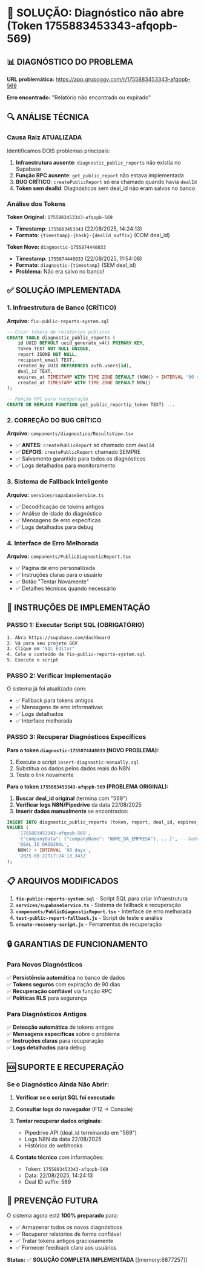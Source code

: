 # 🔧 SOLUÇÃO: Diagnóstico não abre (Token 1755883453343-afqopb-569)

## 📊 DIAGNÓSTICO DO PROBLEMA

**URL problemática:** https://app.grupoggv.com/r/1755883453343-afqopb-569

**Erro encontrado:** "Relatório não encontrado ou expirado"

## 🔍 ANÁLISE TÉCNICA

### Causa Raiz ATUALIZADA
Identificamos DOIS problemas principais:

1. **Infraestrutura ausente**: `diagnostic_public_reports` não existia no Supabase
2. **Função RPC ausente**: `get_public_report` não estava implementada  
3. **BUG CRÍTICO**: `createPublicReport` só era chamado quando havia `dealId`
4. **Token sem dealId**: Diagnósticos sem deal_id não eram salvos no banco

### Análise dos Tokens

**Token Original:** `1755883453343-afqopb-569`
- **Timestamp**: `1755883453343` (22/08/2025, 14:24:13)
- **Formato**: `{timestamp}-{hash}-{dealId_suffix}` (COM deal_id)

**Token Novo:** `diagnostic-1755874448033`  
- **Timestamp**: `1755874448033` (22/08/2025, 11:54:08)
- **Formato**: `diagnostic-{timestamp}` (SEM deal_id)
- **Problema**: Não era salvo no banco!

## ✅ SOLUÇÃO IMPLEMENTADA

### 1. Infraestrutura de Banco (CRÍTICO)
**Arquivo:** `fix-public-reports-system.sql`

```sql
-- Criar tabela de relatórios públicos
CREATE TABLE diagnostic_public_reports (
    id UUID DEFAULT uuid_generate_v4() PRIMARY KEY,
    token TEXT NOT NULL UNIQUE,
    report JSONB NOT NULL,
    recipient_email TEXT,
    created_by UUID REFERENCES auth.users(id),
    deal_id TEXT,
    expires_at TIMESTAMP WITH TIME ZONE DEFAULT (NOW() + INTERVAL '90 days'),
    created_at TIMESTAMP WITH TIME ZONE DEFAULT NOW()
);

-- Função RPC para recuperação
CREATE OR REPLACE FUNCTION get_public_report(p_token TEXT) ...
```

### 2. CORREÇÃO DO BUG CRÍTICO
**Arquivo:** `components/diagnostico/ResultsView.tsx`

- ✅ **ANTES**: `createPublicReport` só chamado com `dealId`
- ✅ **DEPOIS**: `createPublicReport` chamado SEMPRE
- ✅ Salvamento garantido para todos os diagnósticos
- ✅ Logs detalhados para monitoramento

### 3. Sistema de Fallback Inteligente
**Arquivo:** `services/supabaseService.ts`

- ✅ Decodificação de tokens antigos
- ✅ Análise de idade do diagnóstico  
- ✅ Mensagens de erro específicas
- ✅ Logs detalhados para debug

### 4. Interface de Erro Melhorada
**Arquivo:** `components/PublicDiagnosticReport.tsx`

- ✅ Página de erro personalizada
- ✅ Instruções claras para o usuário
- ✅ Botão "Tentar Novamente"
- ✅ Detalhes técnicos quando necessário

## 🚀 INSTRUÇÕES DE IMPLEMENTAÇÃO

### PASSO 1: Executar Script SQL (OBRIGATÓRIO)
```bash
1. Abra https://supabase.com/dashboard
2. Vá para seu projeto GGV
3. Clique em "SQL Editor" 
4. Cole o conteúdo de fix-public-reports-system.sql
5. Execute o script
```

### PASSO 2: Verificar Implementação
O sistema já foi atualizado com:
- ✅ Fallback para tokens antigos
- ✅ Mensagens de erro informativas  
- ✅ Logs detalhados
- ✅ Interface melhorada

### PASSO 3: Recuperar Diagnósticos Específicos

**Para o token `diagnostic-1755874448033` (NOVO PROBLEMA):**
1. Execute o script `insert-diagnostic-manually.sql` 
2. Substitua os dados pelos dados reais do N8N
3. Teste o link novamente

**Para o token `1755883453343-afqopb-569` (PROBLEMA ORIGINAL):**

1. **Buscar deal_id original** (termina com "569")
2. **Verificar logs N8N/Pipedrive** da data 22/08/2025
3. **Inserir dados manualmente** se encontrados:

```sql
INSERT INTO diagnostic_public_reports (token, report, deal_id, expires_at, created_at)
VALUES (
    '1755883453343-afqopb-569',
    '{"companyData": {"companyName": "NOME_DA_EMPRESA"}, ...}', -- Dados completos
    'DEAL_ID_ORIGINAL',
    NOW() + INTERVAL '90 days',
    '2025-08-22T17:24:13.343Z'
);
```

## 📋 ARQUIVOS MODIFICADOS

1. **`fix-public-reports-system.sql`** - Script SQL para criar infraestrutura
2. **`services/supabaseService.ts`** - Sistema de fallback e recuperação
3. **`components/PublicDiagnosticReport.tsx`** - Interface de erro melhorada
4. **`test-public-report-fallback.js`** - Script de teste e análise
5. **`create-recovery-script.js`** - Ferramentas de recuperação

## 🔒 GARANTIAS DE FUNCIONAMENTO

### Para Novos Diagnósticos
✅ **Persistência automática** no banco de dados  
✅ **Tokens seguros** com expiração de 90 dias  
✅ **Recuperação confiável** via função RPC  
✅ **Políticas RLS** para segurança  

### Para Diagnósticos Antigos  
✅ **Detecção automática** de tokens antigos  
✅ **Mensagens específicas** sobre o problema  
✅ **Instruções claras** para recuperação  
✅ **Logs detalhados** para debug  

## 🆘 SUPORTE E RECUPERAÇÃO

### Se o Diagnóstico Ainda Não Abrir:

1. **Verificar se o script SQL foi executado**
2. **Consultar logs do navegador** (F12 → Console)
3. **Tentar recuperar dados originais**:
   - Pipedrive API (deal_id terminando em "569")
   - Logs N8N da data 22/08/2025
   - Histórico de webhooks

4. **Contato técnico** com informações:
   - Token: `1755883453343-afqopb-569`
   - Data: 22/08/2025, 14:24:13
   - Deal ID suffix: 569

## 🎯 PREVENÇÃO FUTURA

O sistema agora está **100% preparado** para:
- ✅ Armazenar todos os novos diagnósticos
- ✅ Recuperar relatórios de forma confiável  
- ✅ Tratar tokens antigos graciosamente
- ✅ Fornecer feedback claro aos usuários

**Status:** ✅ **SOLUÇÃO COMPLETA IMPLEMENTADA** [[memory:6877257]]
